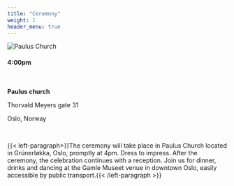 ```yaml
---
title: "Ceremony"
weight: 1
header_menu: true
---
```


![Paulus Church](/images/paulus.jpg)

#### 4:00pm

&nbsp; 

**Paulus church**


Thorvald Meyers gate 31


Oslo, Norway

&nbsp;

{{< left-paragraph>}}The ceremony will take place in Paulus Church located in Grünerløkka, Oslo, promptly at 4pm. Dress to impress. After the ceremony, the celebration continues with a reception. Join us for dinner, drinks and dancing at the Gamle Museet venue in downtown Oslo, easily accessible by public transport.{{< /left-paragraph >}}